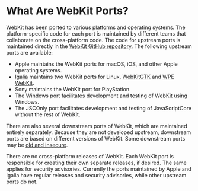 # What Are WebKit Ports?

WebKit has been ported to various platforms and operating systems. The platform-specific code for each port is maintained by different teams that collaborate on the cross-platform code. The code for upstream ports is maintained directly in the [WebKit GitHub repository](https://github.com/WebKit/webkit). The following upstream ports are available:

 * Apple maintains the WebKit ports for macOS, iOS, and other Apple operating systems.
 * [Igalia](https://www.igalia.com) maintains two WebKit ports for Linux, [WebKitGTK](https://webkitgtk.org) and [WPE WebKit](https://wpewebkit.org).
 * Sony maintains the WebKit port for PlayStation.
 * The Windows port facilitates development and testing of WebKit using Windows.
 * The JSCOnly port facilitates development and testing of JavaScriptCore without the rest of WebKit.

There are also several downstream ports of WebKit, which are maintained entirely separately. Because they are not developed upstream, downstream ports are based on different versions of WebKit. Some downstream ports may be [old and insecure](https://blogs.gnome.org/mcatanzaro/2022/11/04/stop-using-qtwebkit/).

There are no cross-platform releases of WebKit. Each WebKit port is responsible for creating their own separate releases, if desired. The same applies for security advisories. Currently the ports maintained by Apple and Igalia have regular releases and security advisories, while other upstream ports do not.
